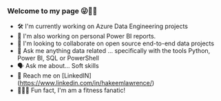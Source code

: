 ### Welcome to my page 😜👋🏿



- 🛠️ I'm currently working on Azure Data Engineering projects
- 👀 I'm also working on personal Power BI reports.
- 🌱 I'm looking to collaborate on open source end-to-end data projects
- 📨 Ask me anything data related ... specifically with the tools Python, Power BI, SQL or PowerShell
- 🗣️ Ask me about... Soft skills
- 📲 Reach me on [LinkedIN] (https://www.linkedin.com/in/hakeemlawrence/)
- 🏋🏿‍♂️ Fun fact, I'm am a fitness fanatic!

<!---
ConatusForever/ConatusForever is a ✨ special ✨ repository because its `README.md` (this file) appears on your GitHub profile.
You can click the Preview link to take a look at your changes.
--->
